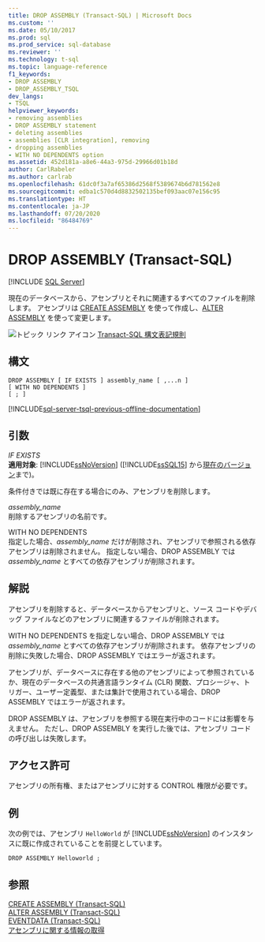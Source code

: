 ```yaml
---
title: DROP ASSEMBLY (Transact-SQL) | Microsoft Docs
ms.custom: ''
ms.date: 05/10/2017
ms.prod: sql
ms.prod_service: sql-database
ms.reviewer: ''
ms.technology: t-sql
ms.topic: language-reference
f1_keywords:
- DROP ASSEMBLY
- DROP_ASSEMBLY_TSQL
dev_langs:
- TSQL
helpviewer_keywords:
- removing assemblies
- DROP ASSEMBLY statement
- deleting assemblies
- assemblies [CLR integration], removing
- dropping assemblies
- WITH NO DEPENDENTS option
ms.assetid: 452d181a-a8e6-44a3-975d-29966d01b18d
author: CarlRabeler
ms.author: carlrab
ms.openlocfilehash: 61dc0f3a7af65386d2568f5389674b6d781562e8
ms.sourcegitcommit: edba1c570d4d8832502135bef093aac07e156c95
ms.translationtype: HT
ms.contentlocale: ja-JP
ms.lasthandoff: 07/20/2020
ms.locfileid: "86484769"
---
```

# <a name="drop-assembly-transact-sql"></a>DROP ASSEMBLY (Transact-SQL)
[!INCLUDE [SQL Server](../../includes/applies-to-version/sqlserver.md)]

  現在のデータベースから、アセンブリとそれに関連するすべてのファイルを削除します。 アセンブリは [CREATE ASSEMBLY](../../t-sql/statements/create-assembly-transact-sql.md) を使って作成し、[ALTER ASSEMBLY](../../t-sql/statements/alter-assembly-transact-sql.md) を使って変更します。  
  
 ![トピック リンク アイコン](../../database-engine/configure-windows/media/topic-link.gif "トピック リンク アイコン") [Transact-SQL 構文表記規則](../../t-sql/language-elements/transact-sql-syntax-conventions-transact-sql.md)  
  
## <a name="syntax"></a>構文  
  
```syntaxsql
DROP ASSEMBLY [ IF EXISTS ] assembly_name [ ,...n ]  
[ WITH NO DEPENDENTS ]  
[ ; ]  
```  
  
[!INCLUDE[sql-server-tsql-previous-offline-documentation](../../includes/sql-server-tsql-previous-offline-documentation.md)]

## <a name="arguments"></a>引数
 *IF EXISTS*  
 **適用対象**: [!INCLUDE[ssNoVersion](../../includes/ssnoversion-md.md)] ([!INCLUDE[ssSQL15](../../includes/sssql15-md.md)] から[現在のバージョン](https://go.microsoft.com/fwlink/p/?LinkId=299658)まで)。  
  
 条件付きでは既に存在する場合にのみ、アセンブリを削除します。  
  
 *assembly_name*  
 削除するアセンブリの名前です。  
  
 WITH NO DEPENDENTS  
 指定した場合、*assembly_name* だけが削除され、アセンブリで参照される依存アセンブリは削除されません。 指定しない場合、DROP ASSEMBLY では *assembly_name* とすべての依存アセンブリが削除されます。  
  
## <a name="remarks"></a>解説  
 アセンブリを削除すると、データベースからアセンブリと、ソース コードやデバッグ ファイルなどのアセンブリに関連するファイルが削除されます。  
  
 WITH NO DEPENDENTS を指定しない場合、DROP ASSEMBLY では *assembly_name* とすべての依存アセンブリが削除されます。 依存アセンブリの削除に失敗した場合、DROP ASSEMBLY ではエラーが返されます。  
  
 アセンブリが、データベースに存在する他のアセンブリによって参照されているか、現在のデータベースの共通言語ランタイム (CLR) 関数、プロシージャ、トリガー、ユーザー定義型、または集計で使用されている場合、DROP ASSEMBLY ではエラーが返されます。  
  
 DROP ASSEMBLY は、アセンブリを参照する現在実行中のコードには影響を与えません。 ただし、DROP ASSEMBLY を実行した後では、アセンブリ コードの呼び出しは失敗します。  
  
## <a name="permissions"></a>アクセス許可  
 アセンブリの所有権、またはアセンブリに対する CONTROL 権限が必要です。  
  
## <a name="examples"></a>例  
 次の例では、アセンブリ `HelloWorld` が [!INCLUDE[ssNoVersion](../../includes/ssnoversion-md.md)] のインスタンスに既に作成されていることを前提としています。  
  
```  
DROP ASSEMBLY Helloworld ;  
```  
  
## <a name="see-also"></a>参照  
 [CREATE ASSEMBLY &#40;Transact-SQL&#41;](../../t-sql/statements/create-assembly-transact-sql.md)   
 [ALTER ASSEMBLY &#40;Transact-SQL&#41;](../../t-sql/statements/alter-assembly-transact-sql.md)   
 [EVENTDATA &#40;Transact-SQL&#41;](../../t-sql/functions/eventdata-transact-sql.md)   
 [アセンブリに関する情報の取得](../../relational-databases/clr-integration/assemblies-getting-information.md)  
  
  
